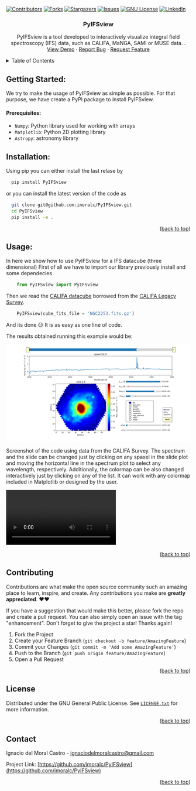 <div id="top"></div>

[![Contributors][contributors-shield]][contributors-url]
[![Forks][forks-shield]][forks-url]
[![Stargazers][stars-shield]][stars-url]
[![Issues][issues-shield]][issues-url]
[![GNU License][license-shield]][license-url]
[![LinkedIn][linkedin-shield]][linkedin-url]


<h3 align="center">PyIFSview</h3>

  <p align="center">
    PyIFSview is a tool developed to interactively visualize integral field spectroscopy (IFS) data,  such as CALIFA, MaNGA, SAMI or MUSE data.
</a>.
    <br />
    <a href="https://github.com/imoralc/PyIFSview#usage">View Demo</a>
    ·
    <a href="https://github.com/imoralc/PyIFSview/issues">Report Bug</a>
    ·
    <a href="https://github.com/imoralc/PyIFSview/issues">Request Feature</a>
  </p>
</div>

<!-- TABLE OF CONTENTS -->
<details>
  <summary>Table of Contents</summary>
  <ol>
    <li>
      <a href="#about-the-project">About The Method</a>
    </li>
    <li>
      <a href="#getting-started">Getting Started</a>
      <ul>
        <li><a href="#prerequisites">Prerequisites</a></li>
        <li><a href="#installation">Installation</a></li>
      </ul>
    </li>
    <li><a href="#usage">Usage</a></li>
    <li><a href="#results">Results</a></li>
    <li><a href="#contributing">Contributing</a></li>
    <li><a href="#license">License</a></li>
    <li><a href="#contact">Contact</a></li>
    <li><a href="#cite">Cite</a></li>
    <!-- <li><a href="#acknowledgments">Acknowledgments</a></li> -->
  </ol>
</details>

## Getting Started:

We try to make the usage of PyIFSview as simple as possible. For that purpose, we have create a PyPI package to install PyIFSview.

#### Prerequisites:

- `Numpy`: Python library used for working with arrays
- `Matplotlib`: Python 2D plotting library
- `Astropy`: astronomy library

## Installation:

Using pip you can either install the last relase by

```sh
  pip install PyIFSview
```

or you can install the latest version of the code as 

```sh
  git clone git@github.com:imoralc/PyIFSview.git
  cd PyIFSview
  pip install -e .
```

<p align="right">(<a href="#top">back to top</a>)</p>


<!-- USAGE EXAMPLES -->

## Usage:

In here we show how to use PyIFSview for a IFS datacube (three dimensional)
First of all we have to import our library previously install and some dependecies

```python
    from PyIFSview import PyIFSview
```

Then we read the [CALIFA datacube]([https://github.com/PabloMSanAla/fabada/blob/master/examples/bubble.png](https://github.com/imoralc/PyIFSview/blob/main/NGC2253.fits.gz)) borrowed from the [CALIFA Legacy Survey](https://califa.caha.es/).

```python
    PyIFSview(cube_fits_file = 'NGC2253.fits.gz')
```

And its done :wink:
It is as easy as one line of code.

The results obtained running this example would be:

![PyIFSview example](Example.png "Example image using CALIFA data")

Screenshot of the code using data from the CALIFA Survey. The spectrum and the slide can be changed just by clicking on any spaxel in the slide plot and moving the horizontal line in the spectrum plot to select any wavelength, respectively. Additionally, the colormap can be also changed interactively just by clicking on any of the list. It can work with any colormap included in Matplotlib or designed by the user.



![PyIFSview example video](Example_PyIFSview.mp4 "Example video using CALIFA data")


<p align="right">(<a href="#top">back to top</a>)</p>


<!-- CONTRIBUTING -->

## Contributing

Contributions are what make the open source community such an amazing place to learn, inspire, and create. Any contributions you make are **greatly appreciated**. ❤️❤️

If you have a suggestion that would make this better, please fork the repo and create a pull request. You can also simply open an issue with the tag "enhancement".
Don't forget to give the project a star! Thanks again!

1. Fork the Project
2. Create your Feature Branch (`git checkout -b feature/AmazingFeature`)
3. Commit your Changes (`git commit -m 'Add some AmazingFeature'`)
4. Push to the Branch (`git push origin feature/AmazingFeature`)
5. Open a Pull Request

<p align="right">(<a href="#top">back to top</a>)</p>

<!-- LICENSE -->

## License

Distributed under the GNU General Public License. See [`LICENSE.txt`](https://github.com/imoralc/PyIFSview/blob/master/LICENSE) for more information.

<p align="right">(<a href="#top">back to top</a>)</p>

<!-- CONTACT -->

## Contact

Ignacio del Moral Castro - ignaciodelmoralcastro@gmail.com

Project Link: [https://github.com/imoralc/PyIFSview](https://github.com/imoralc/PyIFSview)

<p align="right">(<a href="#top">back to top</a>)</p>


<!-- MARKDOWN LINKS & IMAGES -->
<!-- https://www.markdownguide.org/basic-syntax/#reference-style-links -->

[contributors-shield]: https://img.shields.io/github/contributors/imoralc/PyIFSview.svg?style=plastic&logo=appveyor
[contributors-url]: https://github.com/imoralc/PyIFSview/graphs/contributors
[forks-shield]: https://img.shields.io/github/forks/imoralc/PyIFSview.svg?style=plastic&logo=appveyor
[forks-url]: https://github.com/imoralc/PyIFSview/network/members
[stars-shield]: https://img.shields.io/github/stars/imoralc/PyIFSview.svg?style=plastic&logo=appveyor
[stars-url]: https://github.com/imoralc/PyIFSview/stargazers
[issues-shield]: https://img.shields.io/github/issues/imoralc/PyIFSviewsvg?style=plastic&logo=appveyor
[issues-url]: https://github.com/imoralc/PyIFSview/issues
[license-shield]: https://img.shields.io/github/license/imoralc/PyIFSview.svg?style=plastic&logo=appveyor
[license-url]: https://github.com/imoralc/PyIFSview/blob/main/LICENSE
[linkedin-shield]: https://img.shields.io/badge/-LinkedIn-black.svg?style=plastic&logo=linkedin&colorB=555
[linkedin-url]: https://www.linkedin.com/in/ignacio-del-moral-castro-0a139698/
